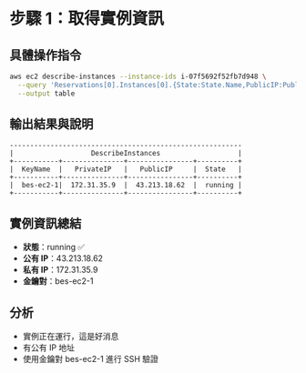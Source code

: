 # 步驟 1：取得實例資訊

## 具體操作指令
```bash
aws ec2 describe-instances --instance-ids i-07f5692f52fb7d948 \
  --query 'Reservations[0].Instances[0].{State:State.Name,PublicIP:PublicIpAddress,PrivateIP:PrivateIpAddress,KeyName:KeyName}' \
  --output table
```

## 輸出結果與說明
```
---------------------------------------------------------
|                   DescribeInstances                   |
+-----------+---------------+----------------+----------+
|  KeyName  |   PrivateIP   |   PublicIP     |  State   |
+-----------+---------------+----------------+----------+
|  bes-ec2-1|  172.31.35.9  |  43.213.18.62  |  running |
+-----------+---------------+----------------+----------+
```

## 實例資訊總結
- **狀態**：running ✅
- **公有 IP**：43.213.18.62
- **私有 IP**：172.31.35.9
- **金鑰對**：bes-ec2-1

## 分析
- 實例正在運行，這是好消息
- 有公有 IP 地址
- 使用金鑰對 bes-ec2-1 進行 SSH 驗證